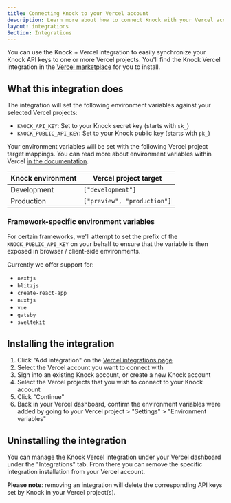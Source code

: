 ```yaml
---
title: Connecting Knock to your Vercel account
description: Learn more about how to connect Knock with your Vercel account.
layout: integrations
Section: Integrations
---
```


You can use the Knock + Vercel integration to easily synchronize your Knock API keys to one or more Vercel projects. You'll find the Knock Vercel integration in the [Vercel marketplace](https://vercel.com/integrations/knock) for you to install.

## What this integration does

The integration will set the following environment variables against your selected Vercel projects:

- `KNOCK_API_KEY`: Set to your Knock secret key (starts with `sk_`)
- `KNOCK_PUBLIC_API_KEY`: Set to your Knock public key (starts with `pk_`)

Your environment variables will be set with the following Vercel project target mappings. You can read more about environment variables within Vercel [in the documentation](https://vercel.com/docs/concepts/projects/environment-variables#environments).

| Knock environment | Vercel project target       |
| ----------------- | --------------------------- |
| Development       | `["development"]`           |
| Production        | `["preview", "production"]` |

### Framework-specific environment variables

For certain frameworks, we'll attempt to set the prefix of the `KNOCK_PUBLIC_API_KEY` on your behalf to ensure that the variable is then exposed in browser / client-side environments.

Currently we offer support for:

- `nextjs`
- `blitzjs`
- `create-react-app`
- `nuxtjs`
- `vue`
- `gatsby`
- `sveltekit`

## Installing the integration

1. Click "Add integration" on the [Vercel integrations page](https://vercel.com/integrations/knock)
2. Select the Vercel account you want to connect with
3. Sign into an existing Knock account, or create a new Knock account
4. Select the Vercel projects that you wish to connect to your Knock account
5. Click "Continue"
6. Back in your Vercel dashboard, confirm the environment variables were added by going to your Vercel project > "Settings" > "Environment variables"

## Uninstalling the integration

You can manage the Knock Vercel integration under your Vercel dashboard under the "Integrations" tab. From there you can remove the specific integration installation from your Vercel account.

**Please note**: removing an integration will delete the corresponding API keys set by Knock in your Vercel project(s).
